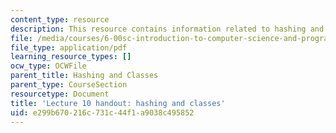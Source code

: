 ```yaml
---
content_type: resource
description: This resource contains information related to hashing and classes.
file: /media/courses/6-00sc-introduction-to-computer-science-and-programming-spring-2011/e299b670216c731c44f1a9038c495852_MIT6_00SCS11_lec10.pdf
file_type: application/pdf
learning_resource_types: []
ocw_type: OCWFile
parent_title: Hashing and Classes
parent_type: CourseSection
resourcetype: Document
title: 'Lecture 10 handout: hashing and classes'
uid: e299b670-216c-731c-44f1-a9038c495852
---
```

